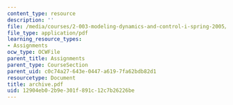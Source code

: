 ```yaml
---
content_type: resource
description: ''
file: /media/courses/2-003-modeling-dynamics-and-control-i-spring-2005/12904eb02b9e301f891c12c7b26226be_archive.pdf
file_type: application/pdf
learning_resource_types:
- Assignments
ocw_type: OCWFile
parent_title: Assignments
parent_type: CourseSection
parent_uid: c0c74a27-643e-0447-a619-7fa62bdb82d1
resourcetype: Document
title: archive.pdf
uid: 12904eb0-2b9e-301f-891c-12c7b26226be
---
```

